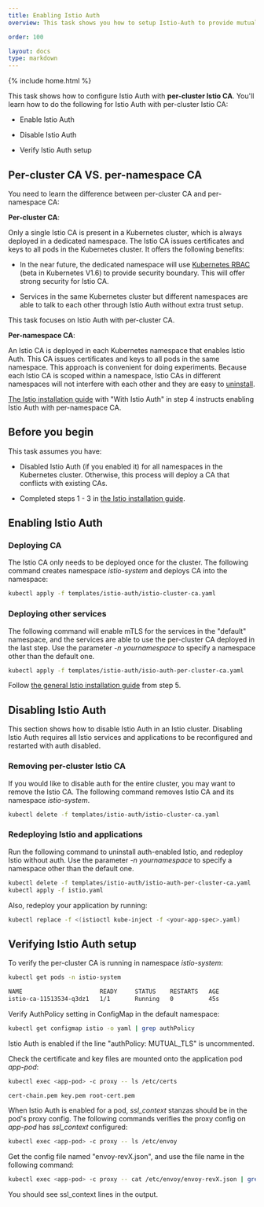 ```yaml
---
title: Enabling Istio Auth
overview: This task shows you how to setup Istio-Auth to provide mutual TLS authentication between services.

order: 100

layout: docs
type: markdown
---
```

{% include home.html %}

This task shows how to configure Istio Auth with **per-cluster Istio CA**.
You'll learn how to do the following for Istio Auth with per-cluster Istio CA:

* Enable Istio Auth

* Disable Istio Auth

* Verify Istio Auth setup

## Per-cluster CA VS. per-namespace CA

You need to learn the difference between per-cluster CA and per-namespace CA:

**Per-cluster CA**:

Only a single Istio CA is present in a Kubernetes cluster,
which is always deployed in a dedicated namespace. The Istio CA issues certificates and keys to
all pods in the Kubernetes cluster. It offers the following benefits:

* In the near future, the dedicated namespace will use
[Kubernetes RBAC](https://kubernetes.io/docs/admin/authorization/rbac/) (beta in Kubernetes V1.6) to provide security
boundary. This will offer strong security for Istio CA.

* Services in the same Kubernetes cluster but different namespaces are able to talk to each other through Istio Auth
without extra trust setup.

This task focuses on Istio Auth with per-cluster CA.

**Per-namespace CA**:

An Istio CA is deployed in each Kubernetes namespace that enables Istio Auth.
This CA issues certificates and keys to all pods in the same namespace.
This approach is convenient for doing experiments.
Because each Istio CA is scoped within a namespace, Istio CAs in different namespaces will not interfere with each other
and they are easy to [uninstall](./installing-istio.html#uninstalling).

[The Istio installation guide](./installing-istio.html#installing-on-an-existing-cluster)
with "With Istio Auth" in step 4 instructs enabling Istio Auth with per-namespace CA.

## Before you begin

This task assumes you have:

* Disabled Istio Auth (if you enabled it) for all namespaces in the Kubernetes cluster.
Otherwise, this process will deploy a CA that conflicts with existing CAs.

* Completed steps 1 - 3 in [the Istio installation guide](./installing-istio.html#installing-on-an-existing-cluster).

## Enabling Istio Auth

### Deploying CA

The Istio CA only needs to be deployed once for the cluster.
The following command creates namespace *istio-system* and deploys CA into the namespace:

```bash
kubectl apply -f templates/istio-auth/istio-cluster-ca.yaml
```

### Deploying other services

The following command will enable mTLS for the services in the "default" namespace,
and the services are able to use the per-cluster CA deployed in the last step.
Use the parameter *-n yournamespace* to specify a namespace other than the default one.

```bash
kubectl apply -f templates/istio-auth/isio-auth-per-cluster-ca.yaml
```

Follow [the general Istio installation guide](./installing-istio.html) from step 5.

## Disabling Istio Auth

This section shows how to disable Istio Auth in an Istio cluster.
Disabling Istio Auth requires all Istio services and applications to be reconfigured and restarted with auth disabled.

### Removing per-cluster Istio CA

If you would like to disable auth for the entire cluster, you may want to remove the Istio CA.
The following command removes Istio CA and its namespace *istio-system*.

```bash
kubectl delete -f templates/istio-auth/istio-cluster-ca.yaml
```

### Redeploying Istio and applications

Run the following command to uninstall auth-enabled Istio, and redeploy Istio without auth.
Use the parameter *-n yournamespace* to specify a namespace other than the default one.

```bash
kubectl delete -f templates/istio-auth/istio-auth-per-cluster-ca.yaml
kubectl apply -f istio.yaml
```

Also, redeploy your application by running:

```bash
kubectl replace -f <(istioctl kube-inject -f <your-app-spec>.yaml)
```

## Verifying Istio Auth setup

To verify the per-cluster CA is running in namespace *istio-system*:

```bash
kubectl get pods -n istio-system
```

```bash
NAME                      READY     STATUS    RESTARTS   AGE
istio-ca-11513534-q3dz1   1/1       Running   0          45s
```

Verify AuthPolicy setting in ConfigMap in the default namespace:

```bash
kubectl get configmap istio -o yaml | grep authPolicy
```

Istio Auth is enabled if the line "authPolicy: MUTUAL\_TLS" is uncommented.

Check the certificate and key files are mounted onto the application pod *app-pod*:

```bash
kubectl exec <app-pod> -c proxy -- ls /etc/certs
```

```bash
cert-chain.pem key.pem root-cert.pem
```

When Istio Auth is enabled for a pod, *ssl_context* stanzas should be in the pod's proxy config.
The following commands verifies the proxy config on *app-pod* has *ssl_context* configured:

```bash
kubectl exec <app-pod> -c proxy -- ls /etc/envoy
```

Get the config file named "envoy-revX.json", and use the file name in the following command:

```bash
kubectl exec <app-pod> -c proxy -- cat /etc/envoy/envoy-revX.json | grep ssl_context
```

You should see ssl\_context lines in the output.

